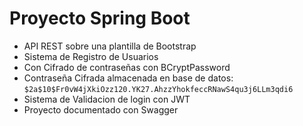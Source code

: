 # Proyecto Spring Boot
 * API REST sobre una plantilla de Bootstrap
 * Sistema de Registro de Usuarios
 * Con Cifrado de contraseñas con BCryptPassword  
 * Contraseña Cifrada almacenada en base de datos: `$2a$10$Fr0vW4jXkiOzz120.YK27.AhzzYhokfeccRNawS4qu3j6LLm3qdi6`
 * Sistema de Validacion de login con JWT 
 * Proyecto documentado con Swagger
    
